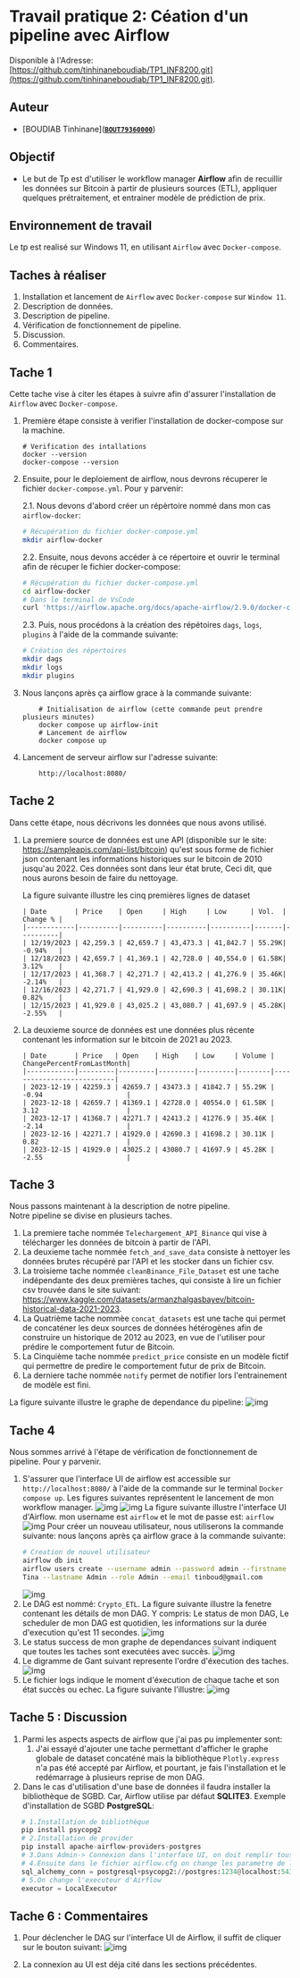 # Travail pratique 2: Céation d'un pipeline avec Airflow
Disponible à l'Adresse: [https://github.com/tinhinaneboudiab/TP1_INF8200.git](https://github.com/tinhinaneboudiab/TP1_INF8200.git).

## Auteur

* [BOUDIAB Tinhinane](<a href="mailto:boudiab.tinhinane@courrier.uqam.ca">**`BOUT79360000`**</a>)

## Objectif

* Le but de Tp est d'utiliser le workflow manager **Airflow** afin de recuillir les données sur Bitcoin à partir de plusieurs sources (ETL), appliquer quelques prétraitement, et entrainer modèle de prédiction de prix. 

## Environnement de travail

Le tp est realisé sur Windows 11, en utilisant `Airflow` avec `Docker-compose`.


## Taches à réaliser

1. Installation et lancement de `Airflow` avec `Docker-compose` sur `Window 11`.
2. Description de données.
3. Description de pipeline.
4. Vérification de fonctionnement de pipeline.
5. Discussion.
6. Commentaires.

## Tache 1

Cette tache vise à citer les étapes à suivre afin d'assurer l'installation de `Airflow` avec `Docker-compose`.

1. Première étape consiste à verifier l'installation de docker-compose sur la machine.

    ```Docker
    # Verification des intallations
    docker --version
    docker-compose --version
    ```

2. Ensuite, pour le deploiement de airflow, nous devrons récuperer le fichier `docker-compose.yml`. Pour y parvenir:

    2.1. Nous devons d'abord créer un répèrtoire nommé dans mon cas `airflow-docker`:  
    ```bash
    # Récupération du fichier docker-compose.yml
    mkdir airflow-docker
    ```
    2.2. Ensuite, nous devons accéder à ce répertoire et ouvrir le terminal afin de récuper le fichier docker-compose:

    ```bash
    # Récupération du fichier docker-compose.yml
    cd airflow-docker
    # Dans le terminal de VsCode
    curl 'https://airflow.apache.org/docs/apache-airflow/2.9.0/docker-compose.yaml' -o 'docker-compose.yaml'
    ```
    2.3. Puis, nous procédons à la création des répétoires `dags`, `logs`, `plugins` à l'aide de la commande suivante:
     ```bash
    # Création des répertoires
    mkdir dags
    mkdir logs
    mkdir plugins
    ```
3. Nous lançons après ça airflow  grace à la commande suivante:
    ```docker
        # Initialisation de airflow (cette commande peut prendre plusieurs minutes)
        docker compose up airflow-init
        # Lancement de airflow
        docker compose up 
    ```
4. Lancement de serveur airflow sur l'adresse suivante:
    ```docker
        http://localhost:8080/
    ```
## Tache 2

Dans cette étape, nous décrivons les données que nous avons utilisé. <br>

1. La premiere source de données est une API (disponible sur le site: https://sampleapis.com/api-list/bitcoin) qu'est sous forme de fichier json contenant les informations historiques sur le bitcoin de 2010 jusqu'au 2022. Ces données sont dans leur état brute, Ceci dit, que nous aurons besoin de faire du nettoyage.<br>

    La figure suivante illustre les cinq premières lignes de dataset
    ```text
    | Date       | Price    | Open     | High     | Low      | Vol.  | Change % |
    |------------|----------|----------|----------|----------|-------|----------|
    | 12/19/2023 | 42,259.3 | 42,659.7 | 43,473.3 | 41,842.7 | 55.29K| -0.94%   |
    | 12/18/2023 | 42,659.7 | 41,369.1 | 42,728.0 | 40,554.0 | 61.58K| 3.12%    |
    | 12/17/2023 | 41,368.7 | 42,271.7 | 42,413.2 | 41,276.9 | 35.46K| -2.14%   |
    | 12/16/2023 | 42,271.7 | 41,929.0 | 42,690.3 | 41,698.2 | 30.11K| 0.82%    |
    | 12/15/2023 | 41,929.0 | 43,025.2 | 43,080.7 | 41,697.9 | 45.28K| -2.55%   |
    ```
2. La deuxieme source de données est une données plus récente contenant les information sur le bitcoin de 2021 au 2023.

    ```text
    | Date       | Price   | Open    | High    | Low     | Volume | ChangePercentFromLastMonth|
    |------------|---------|---------|---------|---------|--------|---------------------------|
    | 2023-12-19 | 42259.3 | 42659.7 | 43473.3 | 41842.7 | 55.29K | -0.94                     |
    | 2023-12-18 | 42659.7 | 41369.1 | 42728.0 | 40554.0 | 61.58K | 3.12                      |
    | 2023-12-17 | 41368.7 | 42271.7 | 42413.2 | 41276.9 | 35.46K | -2.14                     |
    | 2023-12-16 | 42271.7 | 41929.0 | 42690.3 | 41698.2 | 30.11K | 0.82                      |
    | 2023-12-15 | 41929.0 | 43025.2 | 43080.7 | 41697.9 | 45.28K | -2.55                     |
    ```

## Tache 3
Nous passons maintenant à la description de notre pipeline.<br>
Notre pipeline se divise en plusieurs taches.<br>
1. La premiere tache nommée `Telechargement_API_Binance` qui vise à télécharger les données de bitcoin à partir de l'API. 
2. La deuxieme tache nommée  `fetch_and_save_data` consiste à nettoyer les données brutes récupéré par l'API et les stocker dans un fichier csv. 
3. La troisieme tache nommée `cleanBinance_File_Dataset` est une tache indépendante des deux premières taches, qui consiste à lire un fichier csv trouvée dans le site suivant:  https://www.kaggle.com/datasets/armanzhalgasbayev/bitcoin-historical-data-2021-2023. 
4. La Quatrième tache nommèe `concat_datasets` est une tache qui permet de concaténer les deux sources de données hétérogènes afin de construire un historique de 2012 au 2023, en vue de l'utiliser pour prédire le comportement futur de Bitcoin.
5. La Cinquième tache nommée  `predict_price` consiste en un modèle fictif qui permettre de predire le comportement futur de prix de Bitcoin.
6. La derniere tache nommée `notify` permet de notifier lors l'entrainement de modèle est fini.

La figure suivante illustre le graphe de dependance du pipeline:
![img](images/graphe_Dependance.png)

## Tache 4
Nous sommes arrivé à l'étape de vérification de fonctionnement de pipeline. Pour y parvenir.
1. S'assurer que l'interface UI de airflow est accessible sur `http://localhost:8080/` à l'aide de la commande sur le terminal `Docker compose up`. Les figures suivantes représentent le lancement de mon workflow manager.
![img](images/lanc.png)
![img](images/lancement_airflow.png)
La figure suivante illustre l'interface UI d'Airflow. mon username est `airflow` et le mot de passe est: `airflow` 
![img](images/interf.png)
Pour créer un nouveau utilisateur, nous utiliserons la commande suivante:
nous lançons après ça airflow  grace à la commande suivante:
    ```bash
    # Creation de nouvel utilisateur
    airflow db init 
    airflow users create --username admin --password admin --firstname
    Tina --lastname Admin --role Admin --email tinboud@gmail.com  
    ```
    ![img](images/interfaceUI.png)
2. Le DAG est nommé: `Crypto_ETL`. La figure suivante illustre la fenetre contenant les détails de mon DAG. Y compris: Le status de mon DAG, Le scheduler de mon DAG est quotidien, les informations sur la durée d'execution qu'est 11 secondes. 
![img](images/details.png)
3. Le status success de mon graphe de dependances suivant indiquent que toutes les taches sont executées avec succès.
![img](images/execution.png)
4. Le digramme de Gant suivant represente l'ordre d'éxecution des taches.
![img](images/GANT.png)
5. Le fichier logs indique le moment d'éxecution de chaque tache et son état succès ou echec. La figure suivante l'illustre:
![img](images/logs.png)

## Tache 5 : Discussion 
1. Parmi les aspects aspects de airflow que j'ai pas pu implementer sont: 
    1. J'ai essayé d'ajouter une tache permettant d'afficher le graphe globale de dataset concaténé mais la bibliothèque `Plotly.express` n'a pas été accepté par Airflow, et pourtant, je fais l'installation et le redémarrage à plusieurs reprise de mon DAG.
2. Dans le cas d'utilisation d'une base de données il faudra installer la bibliothèque de SGBD. Car, Airflow utilise par défaut **SQLITE3**.
Exemple d'installation de SGBD **PostgreSQL**:
 ```Python
    # 1.Installation de bibliothèque 
    pip install psycopg2
    # 2.Installation de provider
    pip install apache-airflow-providers-postgres
    # 3.Dans Admin-> Connexion dans l'interface UI, on doit remplir tous les parametres de notre Base de données.
    # 4.Ensuite dans le fichier airflow.cfg on change les parametre de la variable sql_alchmey vers PostgreSQl
    sql_alchemy_conn = postgresql+psycopg2://postgres:1234@localhost:5432/test
    # 5.On change l'executeur d'Airflow
    executor = LocalExecutor
```
## Tache 6 : Commentaires
1. Pour déclencher le DAG sur l'interface UI de Airflow, il suffit de cliquer sur le bouton suivant:
![img](images/trigger.png)

2. La connexion au UI est déja cité dans les sections précédentes.












